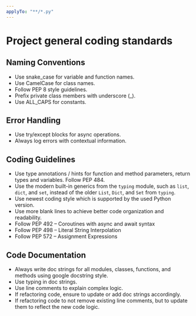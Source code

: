 ```yaml
---
applyTo: "**/*.py"
---
```


# Project general coding standards

## Naming Conventions

- Use snake_case for variable and function names.
- Use CamelCase for class names.
- Follow PEP 8 style guidelines.
- Prefix private class members with underscore (\_).
- Use ALL_CAPS for constants.

## Error Handling

- Use try/except blocks for async operations.
- Always log errors with contextual information.

## Coding Guidelines

- Use type annotations / hints for function and method parameters, return types and variables. Follow PEP 484.
- Use the modern built-in generics from the `typing` module, such as `list`, `dict`, and `set`, instead of the older `List`, `Dict`, and `Set` from `typing`.
- Use newest coding style which is supported by the used Python version.
- Use more blank lines to achieve better code organization and readability.
- Follow PEP 492 – Coroutines with async and await syntax
- Follow PEP 498 – Literal String Interpolation
- Follow PEP 572 – Assignment Expressions

## Code Documentation

- Always write doc strings for all modules, classes, functions, and methods using google docstring style.
- Use typing in doc strings.
- Use line comments to explain complex logic.
- If refactoring code, ensure to update or add doc strings accordingly.
- If refactoring code to not remove existing line comments, but to update them to reflect the new code logic.
